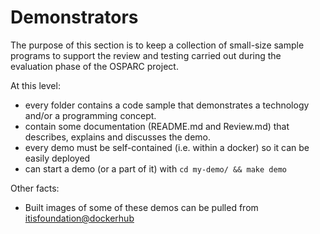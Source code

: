 # Demonstrators

The purpose of this section is to keep a collection of small-size sample programs to support the review and testing carried out during the evaluation phase of the OSPARC project.

At this level:
  - every folder contains a code sample that demonstrates a technology and/or a programming concept.
  - contain some documentation (README.md and Review.md) that describes, explains and discusses the demo.
  - every demo must be self-contained (i.e. within a docker) so it can be easily deployed
  - can start a demo (or a part of it) with ```cd my-demo/ && make demo```

Other facts:
- Built images of some of these demos can be pulled from [itisfoundation@dockerhub](https://hub.docker.com/r/itisfoundation/sandbox/)
